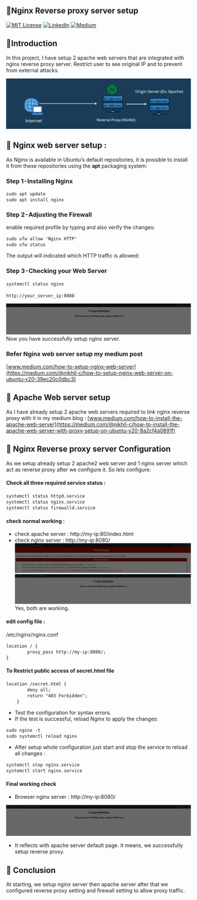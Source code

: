 
## 🍁Nginx Reverse proxy server setup

[![MIT License](https://img.shields.io/badge/License-MIT-green.svg)](https://choosealicense.com/licenses/mit/)
        [![LinkedIn](https://img.shields.io/badge/LinkedIn-Profile-blue)](https://www.linkedin.com/in/nikhil--chaudhari/)
        [![Medium](https://img.shields.io/badge/Medium-Writeups-black)](https://medium.com/@nikhil-c)


## 🍁Introduction 
In this project, I have setup 2 apache web servers that are integrated with nginx reverse proxy server. Restrict user to see original IP and to prevent from external attacks.

![](https://github.com/DNcrypter/Reverse-Proxy-Server-setup/blob/main/images/img2.png)
## 🍁 Nginx web server setup :
As Nginx is available in Ubuntu’s default repositories, it is possible to install it from these repositories using the **apt** packaging system:
### Step 1 - Installing Nginx
```
sudo apt update
sudo apt install nginx
```
### Step 2 - Adjusting the Firewall
enable required profile by typing and also verify the changes:
```
sudo ufw allow 'Nginx HTTP'
sudo ufw status
```
The output will indicated which HTTP traffic is allowed:

### Step 3 - Checking your Web Server
```
systemctl status nginx

http://your_server_ip:8080
```
![](https://github.com/DNcrypter/Reverse-Proxy-Server-setup/blob/main/images/img4.png)
Now you have successfully setup nginx server.  
### Refer Nginx web server setup my medium post
[www.medium.com/how-to-setup-nginx-web-server](https://medium.com/@nikhil-c/how-to-setup-nginx-web-server-on-ubuntu-v20-39ec20c0dbc3)


## 🍁 Apache Web server setup
As I have already setup 2 apache web servers required to link nginx reverse proxy with it in my medium blog :
[www.medium.com/how-to-install-the-apache-web-server](https://medium.com/@nikhil-c/how-to-install-the-apache-web-server-with-proxy-setup-on-ubuntu-v20-8a2cf4a0891f)

## 🍁 Nginx Reverse proxy server Configuration
As we setup already setup 2 apache2 web server and 1 nginx server which act as reverse proxy after we configure it. So lets configure:

#### Check all three required service status :
```
systemctl status httpd.service
systemctl status nginx.service
systemctl status firewalld.service
```

#### check normal working :
* check apache server : http://my-ip:80/index.html
* check nginx server : http://my-ip:8080/
![](https://github.com/DNcrypter/Reverse-Proxy-Server-setup/blob/main/images/img3.png)
![](https://github.com/DNcrypter/Reverse-Proxy-Server-setup/blob/main/images/img4.png)
Yes, both are working.

#### edit config file :
/etc/nginx/nginx.conf
```
location / {
        proxy_pass http://my-ip:8080/;
}
```
#### To Restrict public access of secret.html file
```
location /secret.html {
        deny all;
        return "403 Forbidden";
    }
```
* Test the configuration for syntax errors.
* If the test is successful, reload Nginx to apply the changes:
```
sudo nginx -t
sudo systemctl reload nginx
```

* After setup whole configuration just start and stop the service to reload all changes :
```
systemctl stop nginx.service
systemctl start nginx.service
```

#### Final working check 
* Browser nginx server : http://my-ip:8080/

![](https://github.com/DNcrypter/Reverse-Proxy-Server-setup/blob/main/images/img4.png)

* It reflects with apache server default page. It means, we successfully setup reverse proxy.

## 🍁 Conclusion 
At starting, we setup nginx server then apache server after that we configured reverse proxy setting and firewall setting to allow proxy traffic. 

